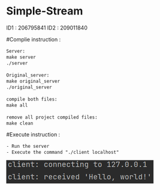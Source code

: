 # Simple-Stream

ID1 : 206795841
ID2 : 209011840



#Complie instruction :
<div dir = 'ltr'>

    

    Server:
    make server
    ./server
    
    Original_server:
    make original_server
    ./original_server
    
    compile both files:
    make all
    
    remove all project compiled files:
    make clean
</div> 

#Execute instruction :

<div dir = 'ltr'>
    
    - Run the server
    - Execute the command "./client localhost"
</div>

![img.png](img.png)